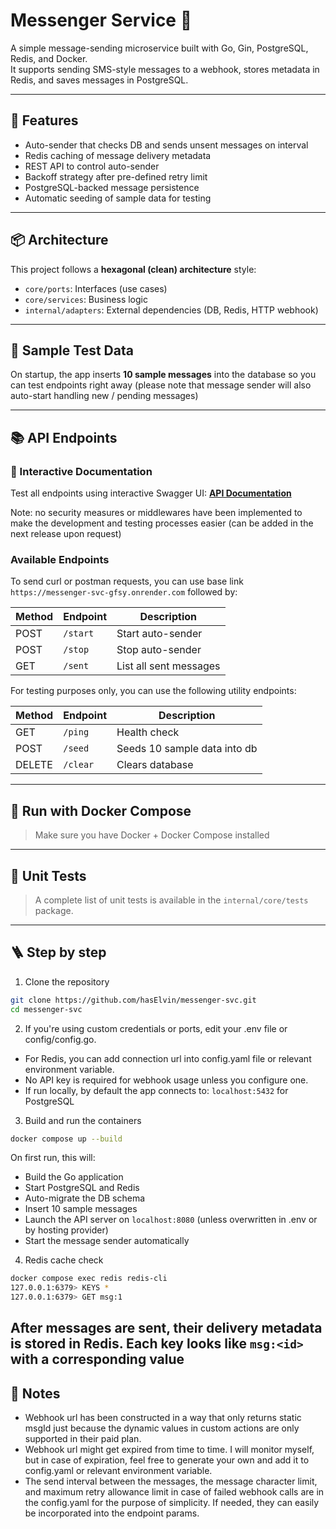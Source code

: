 # Messenger Service 📨

A simple message-sending microservice built with Go, Gin, PostgreSQL, Redis, and Docker.  
It supports sending SMS-style messages to a webhook, stores metadata in Redis, and saves messages in PostgreSQL.

---

## 🚀 Features

- Auto-sender that checks DB and sends unsent messages on interval
- Redis caching of message delivery metadata
- REST API to control auto-sender
- Backoff strategy after pre-defined retry limit
- PostgreSQL-backed message persistence
- Automatic seeding of sample data for testing

---

## 📦 Architecture

This project follows a **hexagonal (clean) architecture** style:
- `core/ports`: Interfaces (use cases)
- `core/services`: Business logic
- `internal/adapters`: External dependencies (DB, Redis, HTTP webhook)

---

## 🧪 Sample Test Data

On startup, the app inserts **10 sample messages** into the database so you can test endpoints right away (please note that message sender will also auto-start handling new / pending messages)

---

## 📚 API Endpoints

### 🔗 Interactive Documentation
Test all endpoints using interactive Swagger UI: **[API Documentation](https://messenger-svc-gfsy.onrender.com/docs/index.html)**

Note: no security measures or middlewares have been implemented to make the development and testing processes easier (can be added in the next release upon request)

### Available Endpoints
To send curl or postman requests, you can use base link `https://messenger-svc-gfsy.onrender.com` followed by:

| Method | Endpoint     | Description                  |
|--------|--------------|------------------------------|
| POST   | `/start`     | Start auto-sender            |
| POST   | `/stop`      | Stop auto-sender             |
| GET    | `/sent`      | List all sent messages       |

For testing purposes only, you can use the following utility endpoints:

| Method | Endpoint | Description                  |
|--------|----------|------------------------------|
| GET    | `/ping`  | Health check                 |
| POST   | `/seed`  | Seeds 10 sample data into db |
| DELETE | `/clear` | Clears database              |
---

## 🐳 Run with Docker Compose

> Make sure you have Docker + Docker Compose installed

---

## 🧪 Unit Tests

> A complete list of unit tests is available in the `internal/core/tests` package.

---

## 🪜 Step by step

1. Clone the repository

```bash
git clone https://github.com/hasElvin/messenger-svc.git
cd messenger-svc
```

2. If you're using custom credentials or ports, edit your .env file or config/config.go.
- For Redis, you can add connection url into config.yaml file or relevant environment variable.
- No API key is required for webhook usage unless you configure one.
- If run locally, by default the app connects to: `localhost:5432` for PostgreSQL



3. Build and run the containers
```bash
docker compose up --build
```
On first run, this will:
- Build the Go application
- Start PostgreSQL and Redis
- Auto-migrate the DB schema
- Insert 10 sample messages
- Launch the API server on `localhost:8080` (unless overwritten in .env or by hosting provider)
- Start the message sender automatically

4. Redis cache check
```bash
docker compose exec redis redis-cli
127.0.0.1:6379> KEYS *
127.0.0.1:6379> GET msg:1
```
After messages are sent, their delivery metadata is stored in Redis.
Each key looks like `msg:<id>` with a corresponding value
---

## 📝 Notes
- Webhook url has been constructed in a way that only returns static msgId just because the dynamic values in custom actions are only supported in their paid plan.
- Webhook url might get expired from time to time. I will monitor myself, but in case of expiration, feel free to generate your own and add it to config.yaml or relevant environment variable.
- The send interval between the messages, the message character limit, and maximum retry allowance limit in case of failed webhook calls are in the config.yaml for the purpose of simplicity. If needed, they can easily be incorporated into the endpoint params. 